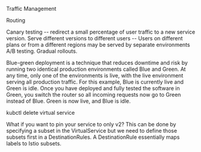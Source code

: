 Traffic Management

Routing

Canary testing -- redirect a small percentage of user traffic to a new service version.
Serve different versions to different users -- Users on different plans or from a different regions may be served by separate environments
A/B testing.
Gradual rollouts.

Blue-green deployment is a technique that reduces downtime and risk by running two identical production environments called Blue and Green. At any time, only one of the environments is live, with the live environment serving all production traffic. For this example, Blue is currently live and Green is idle.
Once you have deployed and fully tested the software in Green, you switch the router so all incoming requests now go to Green instead of Blue. Green is now live, and Blue is idle.


kubctl delete virtual service

What if you want to pin your service to only v2? This can be done by specifying a subset in the VirtualService but we need to define those subsets first in a DestinationRules. A DestinationRule essentially maps labels to Istio subsets.

